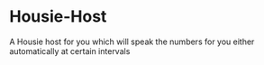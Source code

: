 # Housie-Host
A Housie host for you which will speak the numbers for you either automatically at certain intervals
